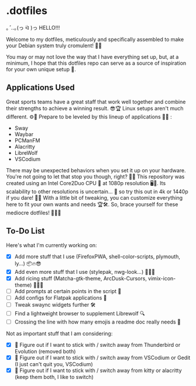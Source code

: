 # .dotfiles

｡*ﾟ.*.｡(っ ᐛ )っ HELLO!!!

Welcome to my dotfiles, meticulously and specifically assembled to make your Debian system truly cromulent! 🎉🥂

You may or may not love the way that I have everything set up, but, at a minimum, I hope that this dotfiles repo can serve as a source of inspiration for your own unique setup 🦄.

## Applications Used

Great sports teams have a great staff that work well together and combine their strengths to achieve a winning result. 😎🏆 Linux setups aren't much different. ⚙️🐧 Prepare to be leveled by this lineup of applications 🤸🏻 :

- Sway
- Waybar
- PCManFM
- Alacritty
- LibreWolf
- VSCodium

There may be unexpected behaviors when you set it up on your hardware. You're not going to let that stop you though, right? 🧠💫 This repository was created using an Intel Core2Duo CPU 🥔 at 1080p resolution 🖥️🐒. Its scalability to other resolutions is uncertain... 🎱 so try this out in 4k or 1440p if you dare! 👀💪 With a little bit of tweaking, you can customize everything here to fit your own wants and needs 🏆🛠️. So, brace yourself for these mediocre dotfiles! 🙌🎉✨

## To-Do List

Here's what I'm currently working on:

- [x] Add more stuff that I use (FirefoxPWA, shell-color-scripts, plymouth, ly...) 📦🔥😎
- [x] Add even more stuff that I use (stylepak, nwg-look...) 🎀🎨🤩
- [x] Add ricing stuff (Matcha-gtk-theme, ArcDusk-Cursors, vimix-icon-theme) 🌈🍚🌺
- [ ] Add prompts at certain points in the script 🧐
- [ ] Add configs for Flatpak applications 🧩
- [ ] Tweak swaync widgets further 🛠️
- [ ] Find a lightweight browser to supplement Librewolf 🔍
- [ ] Crossing the line with how many emojis a readme doc really needs 💩

Not as important stuff that I am considering:

- [x] 🤔 Figure out if I want to stick with / switch away from Thunderbird or Evolution  (removed both)
- [x] 🤔 Figure out if I want to stick with / switch away from VSCodium or Gedit         (I just can't quit you, VSCodium)
- [x] 🤔 Figure out if I want to stick with / switch away from kitty or alacritty        (keep them both, I like to switch)
